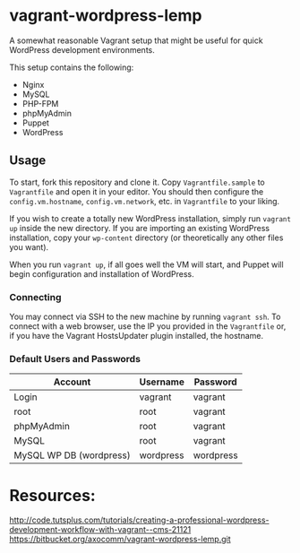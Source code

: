 # vagrant-wordpress-lemp
A somewhat reasonable Vagrant setup that might be useful for quick WordPress development environments.

This setup contains the following:

+ Nginx
+ MySQL
+ PHP-FPM
+ phpMyAdmin
+ Puppet
+ WordPress

## Usage
To start, fork this repository and clone it. Copy `Vagrantfile.sample` to `Vagrantfile` and open it in your editor. You should then configure the `config.vm.hostname`, `config.vm.network`, etc. in `Vagrantfile` to your liking.

If you wish to create a totally new WordPress installation, simply run `vagrant up` inside the new directory. If you are importing an existing WordPress installation, copy your `wp-content` directory (or theoretically any other files you want).

When you run `vagrant up`, if all goes well the VM will start, and Puppet will begin configuration and installation of WordPress.

### Connecting
You may connect via SSH to the new machine by running `vagrant ssh`. To connect with a web browser, use the IP you provided in the `Vagrantfile` or, if you have the Vagrant HostsUpdater plugin installed, the hostname.

### Default Users and Passwords

Account     | Username  | Password
------------|-----------|---------
Login       | vagrant   | vagrant
root        | root      | vagrant
phpMyAdmin  | root      | vagrant
MySQL       | root      | vagrant
MySQL WP DB (wordpress) | wordpress | wordpress

# Resources:
http://code.tutsplus.com/tutorials/creating-a-professional-wordpress-development-workflow-with-vagrant--cms-21121
https://bitbucket.org/axocomm/vagrant-wordpress-lemp.git
